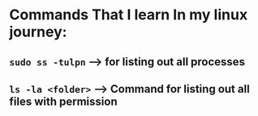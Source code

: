 # Commands That I learn In my linux journey:

##  `sudo ss -tulpn` --> for listing out all processes
##  `ls -la <folder>` --> Command for listing out all files with permission
